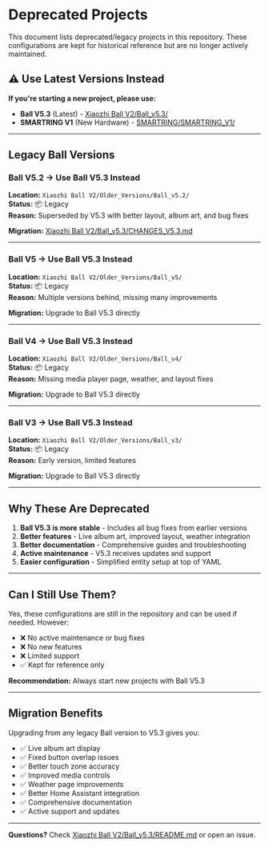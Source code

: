 # Deprecated Projects

This document lists deprecated/legacy projects in this repository. These configurations are kept for historical reference but are no longer actively maintained.

## ⚠️ Use Latest Versions Instead

**If you're starting a new project, please use:**
- **Ball V5.3** (Latest) - [Xiaozhi Ball V2/Ball_v5.3/](Xiaozhi%20Ball%20V2/Ball_v5.3/)
- **SMARTRING V1** (New Hardware) - [SMARTRING/SMARTRING_V1/](SMARTRING/SMARTRING_V1/)

---

## Legacy Ball Versions

### Ball V5.2 → Use Ball V5.3 Instead
**Location:** `Xiaozhi Ball V2/Older_Versions/Ball_v5.2/`  
**Status:** 📦 Legacy  
**Reason:** Superseded by V5.3 with better layout, album art, and bug fixes

**Migration:** [Xiaozhi Ball V2/Ball_v5.3/CHANGES_V5.3.md](Xiaozhi%20Ball%20V2/Ball_v5.3/CHANGES_V5.3.md)

---

### Ball V5 → Use Ball V5.3 Instead
**Location:** `Xiaozhi Ball V2/Older_Versions/Ball_v5/`  
**Status:** 📦 Legacy  
**Reason:** Multiple versions behind, missing many improvements

**Migration:** Upgrade to Ball V5.3 directly

---

### Ball V4 → Use Ball V5.3 Instead
**Location:** `Xiaozhi Ball V2/Older_Versions/Ball_v4/`  
**Status:** 📦 Legacy  
**Reason:** Missing media player page, weather, and layout fixes

**Migration:** Upgrade to Ball V5.3 directly

---

### Ball V3 → Use Ball V5.3 Instead
**Location:** `Xiaozhi Ball V2/Older_Versions/Ball_v3/`  
**Status:** 📦 Legacy  
**Reason:** Early version, limited features

**Migration:** Upgrade to Ball V5.3 directly

---

## Why These Are Deprecated

1. **Ball V5.3 is more stable** - Includes all bug fixes from earlier versions
2. **Better features** - Live album art, improved layout, weather integration
3. **Better documentation** - Comprehensive guides and troubleshooting
4. **Active maintenance** - V5.3 receives updates and support
5. **Easier configuration** - Simplified entity setup at top of YAML

---

## Can I Still Use Them?

Yes, these configurations are still in the repository and can be used if needed. However:

- ❌ No active maintenance or bug fixes
- ❌ No new features
- ❌ Limited support
- ✅ Kept for reference only

**Recommendation:** Always start new projects with Ball V5.3

---

## Migration Benefits

Upgrading from any legacy Ball version to V5.3 gives you:

- ✅ Live album art display
- ✅ Fixed button overlap issues
- ✅ Better touch zone accuracy
- ✅ Improved media controls
- ✅ Weather page improvements
- ✅ Better Home Assistant integration
- ✅ Comprehensive documentation
- ✅ Active support and updates

---

**Questions?** Check [Xiaozhi Ball V2/Ball_v5.3/README.md](Xiaozhi%20Ball%20V2/Ball_v5.3/README.md) or open an issue.
